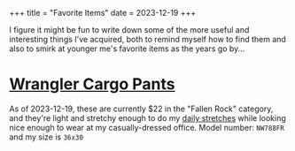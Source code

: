 +++
title = "Favorite Items"
date = 2023-12-19
+++

I figure it might be fun to write down some of the more useful and interesting things I've acquired, both to remind myself how to find them and also to smirk at younger me's favorite items as the years go by...

# [Wrangler Cargo Pants](https://www.walmart.com/ip/Wrangler-Men-s-and-Big-Men-s-Outdoor-Stretch-Zip-Cargo-Pant/654670748)

As of 2023-12-19, these are currently $22 in the "Fallen Rock" category, and they're light and stretchy enough to do my [daily stretches](@/blog/Exercises-For-Knee-Pain/index.md) while looking nice enough to wear at my casually-dressed office. Model number: `NW788FR` and my size is `36x30`

